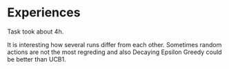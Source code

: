 # Experiences

Task took about 4h.

It is interesting how several runs differ from each other. Sometimes random actions are not the most regreding and also Decaying Epsilon Greedy could be better than UCB1.

 